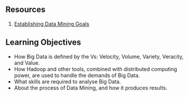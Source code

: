 ## Resources
1. [Establishing Data Mining Goals](https://author-ide.skills.network/render?token=eyJhbGciOiJIUzI1NiIsInR5cCI6IkpXVCJ9.eyJtZF9pbnN0cnVjdGlvbnNfdXJsIjoiaHR0cHM6Ly9jZi1jb3Vyc2VzLWRhdGEuczMudXMuY2xvdWQtb2JqZWN0LXN0b3JhZ2UuYXBwZG9tYWluLmNsb3VkL0lCTURldmVsb3BlclNraWxsc05ldHdvcmstRFMwMTAxRU4tU2tpbGxzTmV0d29yay9sYWJzL01vZHVsZSUyMDIvRGF0YV9NaW5pbmcubWQiLCJ0b29sX3R5cGUiOiJpbnN0cnVjdGlvbmFsLWxhYiIsImFkbWluIjpmYWxzZSwiaWF0IjoxNjg0MzQxMDE4fQ.qyRXZBzGK-yLOSBh8ofvpfl9htbLl4yiYPAJY9QBdZM)

## Learning Objectives
- How Big Data is defined by the Vs: Velocity, Volume, Variety, Veracity, and Value.
- How Hadoop and other tools, combined with distributed computing power,  are used to handle the demands of Big Data.
- What skills are required to analyse Big Data.
- About the process of Data Mining, and how it produces results.
